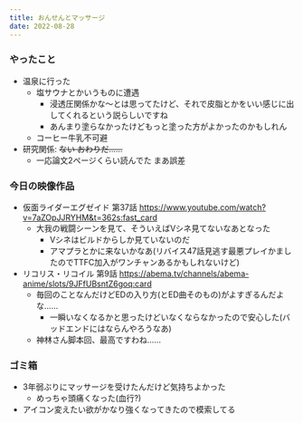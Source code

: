```yaml
---
title: おんせんとマッサージ
date: 2022-08-28
---
```


### やったこと
+ 温泉に行った
  + 塩サウナとかいうものに遭遇
    + 浸透圧関係かな～とは思ってたけど、それで皮脂とかをいい感じに出してくれるという説らしいですね
    + あんまり塗らなかったけどもっと塗った方がよかったのかもしれん
  + コーヒー牛乳不可避
+ 研究関係: ~~ない おわりだ……~~
  + 一応論文2ページくらい読んでた まあ誤差

### 今日の映像作品
+ 仮面ライダーエグゼイド 第37話 <https://www.youtube.com/watch?v=7aZOpJJRYHM&t=362s:fast_card>
  + 大我の戦闘シーンを見て、そういえばVシネ見てないなあとなった
    + Vシネはビルドからしか見ていないのだ
    + アマプラとかに来ないかなあ(リバイス47話見逃す最悪プレイかましたのでTTFC加入がワンチャンあるかもしれないけど)
+ リコリス・リコイル 第9話 <https://abema.tv/channels/abema-anime/slots/9JFfUBsntZ6goq:card>
  + 毎回のことなんだけどEDの入り方(とED曲そのもの)がよすぎるんだよな……
    + 一瞬いなくなるかと思ったけどいなくならなかったので安心した(バッドエンドにはならんやろうなあ)
  + 神林さん脚本回、最高ですわね……

### ゴミ箱
+ 3年弱ぶりにマッサージを受けたんだけど気持ちよかった
  + めっちゃ頭痛くなった(血行?)
+ アイコン変えたい欲がかなり強くなってきたので模索してる
